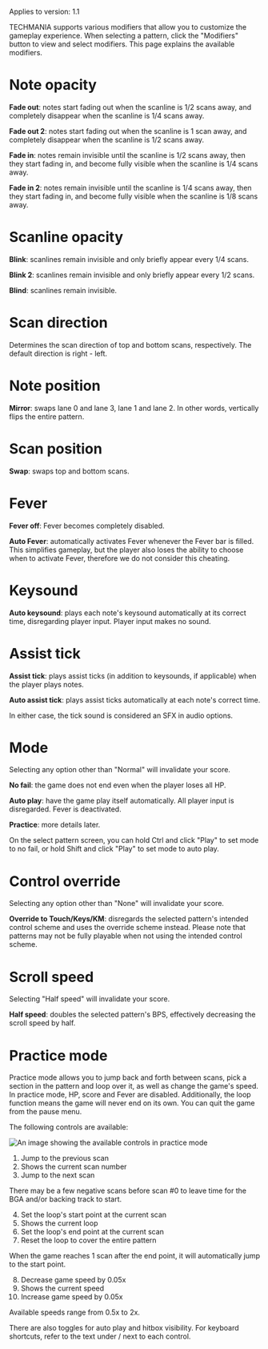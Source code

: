 Applies to version: 1.1

TECHMANIA supports various modifiers that allow you to customize the gameplay experience. When selecting a pattern, click the "Modifiers" button to view and select modifiers. This page explains the available modifiers.

# Note opacity

**Fade out**: notes start fading out when the scanline is 1/2 scans away, and completely disappear when the scanline is 1/4 scans away.

**Fade out 2**: notes start fading out when the scanline is 1 scan away, and completely disappear when the scanline is 1/2 scans away.

**Fade in**: notes remain invisible until the scanline is 1/2 scans away, then they start fading in, and become fully visible when the scanline is 1/4 scans away.

**Fade in 2**: notes remain invisible until the scanline is 1/4 scans away, then they start fading in, and become fully visible when the scanline is 1/8 scans away.

# Scanline opacity

**Blink**: scanlines remain invisible and only briefly appear every 1/4 scans.

**Blink 2**: scanlines remain invisible and only briefly appear every 1/2 scans.

**Blind**: scanlines remain invisible.

# Scan direction

Determines the scan direction of top and bottom scans, respectively. The default direction is right - left.

# Note position

**Mirror**: swaps lane 0 and lane 3, lane 1 and lane 2. In other words, vertically flips the entire pattern.

# Scan position

**Swap**: swaps top and bottom scans.

# Fever

**Fever off**: Fever becomes completely disabled.

**Auto Fever**: automatically activates Fever whenever the Fever bar is filled. This simplifies gameplay, but the player also loses the ability to choose when to activate Fever, therefore we do not consider this cheating.

# Keysound

**Auto keysound**: plays each note's keysound automatically at its correct time, disregarding player input. Player input makes no sound.

# Assist tick

**Assist tick**: plays assist ticks (in addition to keysounds, if applicable) when the player plays notes.

**Auto assist tick**: plays assist ticks automatically at each note's correct time.

In either case, the tick sound is considered an SFX in audio options.

# Mode

Selecting any option other than "Normal" will invalidate your score.

**No fail**: the game does not end even when the player loses all HP.

**Auto play**: have the game play itself automatically. All player input is disregarded. Fever is deactivated.

**Practice**: more details later.

On the select pattern screen, you can hold Ctrl and click "Play" to set mode to no fail, or hold Shift and click "Play" to set mode to auto play.

# Control override

Selecting any option other than "None" will invalidate your score.

**Override to Touch/Keys/KM**: disregards the selected pattern's intended control scheme and uses the override scheme instead. Please note that patterns may not be fully playable when not using the intended control scheme.

# Scroll speed

Selecting "Half speed" will invalidate your score.

**Half speed**: doubles the selected pattern's BPS, effectively decreasing the scroll speed by half.

# Practice mode

Practice mode allows you to jump back and forth between scans, pick a section in the pattern and loop over it, as well as change the game's speed. In practice mode, HP, score and Fever are disabled. Additionally, the loop function means the game will never end on its own. You can quit the game from the pause menu.

The following controls are available:

![An image showing the available controls in practice mode](https://imgur.com/DY41TW6.png)

1. Jump to the previous scan
2. Shows the current scan number
3. Jump to the next scan

There may be a few negative scans before scan #0 to leave time for the BGA and/or backing track to start.

4. Set the loop's start point at the current scan
5. Shows the current loop
6. Set the loop's end point at the current scan
7. Reset the loop to cover the entire pattern

When the game reaches 1 scan after the end point, it will automatically jump to the start point.

8. Decrease game speed by 0.05x
9. Shows the current speed
10. Increase game speed by 0.05x

Available speeds range from 0.5x to 2x.

There are also toggles for auto play and hitbox visibility. For keyboard shortcuts, refer to the text under / next to each control.
